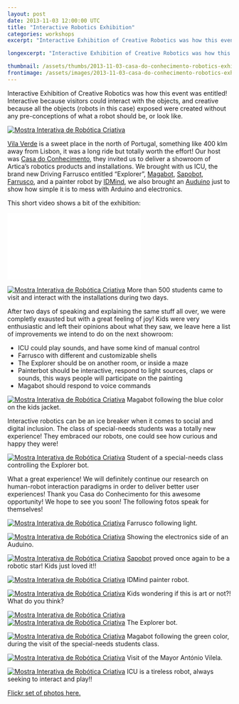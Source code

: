 ```yaml
---
layout: post
date: 2013-11-03 12:00:00 UTC
title: "Interactive Robotics Exhibition"
categories: workshops	
excerpt: "Interactive Exhibition of Creative Robotics was how this event was entitled! Interactive because visitors could interact with the objects, and creative because all the objects (robots in this case) exposed were created without any pre-conceptions of what a robot should be, or look like."

longexcerpt: "Interactive Exhibition of Creative Robotics was how this event was entitled! Interactive because visitors could interact with the objects, and creative because all the objects (robots in this case) exposed were created without any pre-conceptions of what a robot should be, or look like."

thumbnail: /assets/thumbs/2013-11-03-casa-do-conhecimento-robotics-exhibition-2.jpg
frontimage: /assets/images/2013-11-03-casa-do-conhecimento-robotics-exhibition-2.jpg
---
```


Interactive Exhibition of Creative Robotics was how this event was entitled! Interactive because visitors could interact with the objects, and creative because all the objects (robots in this case) exposed were created without any pre-conceptions of what a robot should be, or look like.

<a href="http://www.flickr.com/photos/guibot/10636764763/" title="Mostra Interativa de Robótica Criativa by guibot, on Flickr"><img src="/assets/images/2013-11-03-casa-do-conhecimento-robotics-exhibition-1.jpg" alt="Mostra Interativa de Robótica Criativa"></a>

<a href="http://www.google.com/url?q=http%3A%2F%2Fwww.cm-vilaverde.pt%2Findex.php%3Foption%3Dcom_content%26task%3Dview%26id%3D2223&sa=D&sntz=1&usg=AFQjCNHaNPwRZHIGZugDoI1ThYdT0AXIJQ">Vila Verde</a> is a sweet place in the north of Portugal, something like 400 klm away from Lisbon, it was a long ride but totally worth the effort! Our host was <a href="http://www.casadoconhecimento.pt/2013/10/mostra-interativa-de-robotica-criativa_31.html">Casa do Conhecimento</a>, they invited us to deliver a showroom of Artica’s robotics products and installations. We brought with us ICU, the brand new Driving Farrusco entitled “Explorer”, <a href="http://magabot.cc">Magabot</a>, <a href="/blog/2011/12/30/sapobot.html">Sapobot</a>, <a href="http://www.guibot.pt/farrusco/">Farrusco</a>, and a painter robot by <a href="http://idmind.pt">IDMind</a>, we also brought an <a href="http://code.google.com/p/tinkerit/wiki/Auduino">Auduino</a> just to show how simple it is to mess with Arduino and electronics.

This short video shows a bit of the exhibition:

<div class="video-container"><iframe src="//www.youtube.com/embed/1vY6tKVLZY0" frameborder="0" allowfullscreen></iframe></div>

<a href="http://www.flickr.com/photos/guibot/10636523874/" title="Mostra Interativa de Robótica Criativa by guibot, on Flickr"><img src="/assets/images/2013-11-03-casa-do-conhecimento-robotics-exhibition-2.jpg" alt="Mostra Interativa de Robótica Criativa"></a>
More than 500 students came to visit and interact with the installations during two days.

After two days of speaking and explaining the same stuff all over, we were completly exausted but with a great feeling of joy! Kids were very enthusiastic and left their opinions about what they saw, we leave here a list of improvements we intend to do on the next showroom:

- ICU could play sounds, and have some kind of manual control
- Farrusco with different and customizable shells
- The Explorer should be on another room, or inside a maze
- Painterbot should be interactive, respond to light sources, claps or sounds, this ways people will participate on the painting
- Magabot should respond to voice commands

<a href="http://www.flickr.com/photos/guibot/10636517445/" title="Mostra Interativa de Robótica Criativa by guibot, on Flickr"><img src="/assets/images/2013-11-03-casa-do-conhecimento-robotics-exhibition-3.jpg" alt="Mostra Interativa de Robótica Criativa"></a>
Magabot following the blue color on the kids jacket.

Interactive robotics can be an ice breaker when it comes to social and digital inclusion. The class of special-needs students was a totally new experience! They embraced our robots, one could see how curious and happy they were! 

<a href="http://www.casadoconhecimento.pt/2013/10/mostra-interativa-de-robotica-criativa_31.html" title="Mostra Interativa de Robótica Criativa"><img src="/assets/images/2013-11-03-casa-do-conhecimento-robotics-exhibition-4.jpg" alt="Mostra Interativa de Robótica Criativa"></a>
Student of a special-needs class controlling the Explorer bot.

What a great experience! We will definitely continue our research on human-robot interaction paradigms in order to deliver better user experiences! Thank you Casa do Conhecimento for this awesome opportunity! We hope to see you soon! The following fotos speak for themselves!

<a href="http://www.casadoconhecimento.pt/2013/10/mostra-interativa-de-robotica-criativa_31.html" title="Mostra Interativa de Robótica Criativa"><img src="/assets/images/2013-11-03-casa-do-conhecimento-robotics-exhibition-5.jpg" alt="Mostra Interativa de Robótica Criativa"></a>
Farrusco following light.


<a href="http://www.casadoconhecimento.pt/2013/10/mostra-interativa-de-robotica-criativa_31.html" title="Mostra Interativa de Robótica Criativa"><img src="/assets/images/2013-11-03-casa-do-conhecimento-robotics-exhibition-6.jpg" alt="Mostra Interativa de Robótica Criativa"></a>
Showing the electronics side of an Auduino.

<a href="http://www.casadoconhecimento.pt/2013/10/mostra-interativa-de-robotica-criativa_31.html" title="Mostra Interativa de Robótica Criativa"><img src="/assets/images/2013-11-03-casa-do-conhecimento-robotics-exhibition-7.jpg" alt="Mostra Interativa de Robótica Criativa"></a>
<a href="/blog/2011/12/30/sapobot.html">Sapobot</a> proved once again to be a robotic star! Kids just loved it!! 

<a href="http://www.casadoconhecimento.pt/2013/10/mostra-interativa-de-robotica-criativa_31.html" title="Mostra Interativa de Robótica Criativa"><img src="/assets/images/2013-11-03-casa-do-conhecimento-robotics-exhibition-8.jpg" alt="Mostra Interativa de Robótica Criativa"></a>
IDMind painter robot.

<a href="http://www.flickr.com/photos/guibot/10636531616/" title="Mostra Interativa de Robótica Criativa by guibot, on Flickr"><img src="/assets/images/2013-11-03-casa-do-conhecimento-robotics-exhibition-9.jpg" alt="Mostra Interativa de Robótica Criativa"></a>
Kids wondering if this is art or not?! What do you think? 

<a href="http://www.flickr.com/photos/guibot/10636746483/" title="Mostra Interativa de Robótica Criativa by guibot, on Flickr"><img src="/assets/images/2013-11-03-casa-do-conhecimento-robotics-exhibition-10.jpg" alt="Mostra Interativa de Robótica Criativa"></a>
<a href="http://www.flickr.com/photos/guibot/10636501085/" title="Mostra Interativa de Robótica Criativa by guibot, on Flickr"><img src="/assets/images/2013-11-03-casa-do-conhecimento-robotics-exhibition-11.jpg" alt="Mostra Interativa de Robótica Criativa"></a>
The Explorer bot.

<a href="http://www.flickr.com/photos/guibot/10636507834/" title="Mostra Interativa de Robótica Criativa by guibot, on Flickr"><img src="/assets/images/2013-11-03-casa-do-conhecimento-robotics-exhibition-12.jpg" alt="Mostra Interativa de Robótica Criativa"></a>
Magabot following the green color, during the visit of the special-needs students class.

<a href="http://www.flickr.com/photos/guibot/10636544246/" title="Mostra Interativa de Robótica Criativa by guibot, on Flickr"><img src="/assets/images/2013-11-03-casa-do-conhecimento-robotics-exhibition-13.jpg" alt="Mostra Interativa de Robótica Criativa"></a>
Visit of the Mayor António Vilela. 

<a href="http://www.casadoconhecimento.pt/2013/10/mostra-interativa-de-robotica-criativa_31.html" title="Mostra Interativa de Robótica Criativa"><img src="/assets/images/2013-11-03-casa-do-conhecimento-robotics-exhibition-14.jpg" alt="Mostra Interativa de Robótica Criativa"></a>
ICU is a tireless robot, always seeking to interact and play!!

<a href="http://www.flickr.com/photos/guibot/sets/72157637242818964/"><i class="icon-flickr"></i> Flickr set of photos here.</a>
